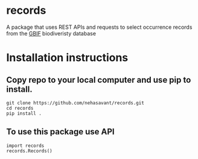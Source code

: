 # records
A package that uses REST APIs and requests to select occurrence records from the [GBIF] biodiveristy database

# Installation instructions

## Copy repo to your local computer and use pip to install.

```
git clone https://github.com/nehasavant/records.git
cd records
pip install . 
```

## To use this package use API 
```
import records
records.Records()
```
[GBIF]: https://www.gbif.org/
